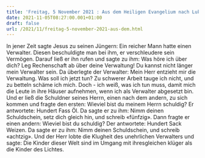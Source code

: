 ```yaml
---
title: 'Freitag, 5 November 2021 : Aus dem Heiligen Evangelium nach Lukas - Lk 16,1-8.'
date: 2021-11-05T08:27:00.001+01:00
draft: false
url: /2021/11/freitag-5-november-2021-aus-dem.html
---
```


In jener Zeit sagte Jesus zu seinen Jüngern: Ein reicher Mann hatte einen Verwalter. Diesen beschuldigte man bei ihm, er verschleudere sein Vermögen. Darauf ließ er ihn rufen und sagte zu ihm: Was höre ich über dich? Leg Rechenschaft ab über deine Verwaltung! Du kannst nicht länger mein Verwalter sein. Da überlegte der Verwalter: Mein Herr entzieht mir die Verwaltung. Was soll ich jetzt tun? Zu schwerer Arbeit tauge ich nicht, und zu betteln schäme ich mich. Doch - ich weiß, was ich tun muss, damit mich die Leute in ihre Häuser aufnehmen, wenn ich als Verwalter abgesetzt bin. Und er ließ die Schuldner seines Herrn, einen nach dem andern, zu sich kommen und fragte den ersten: Wieviel bist du meinem Herrn schuldig? Er antwortete: Hundert Fass Öl. Da sagte er zu ihm: Nimm deinen Schuldschein, setz dich gleich hin, und schreib «fünfzig». Dann fragte er einen andern: Wieviel bist du schuldig? Der antwortete: Hundert Sack Weizen. Da sagte er zu ihm: Nimm deinen Schuldschein, und schreib «achtzig». Und der Herr lobte die Klugheit des unehrlichen Verwalters und sagte: Die Kinder dieser Welt sind im Umgang mit ihresgleichen klüger als die Kinder des Lichtes.
